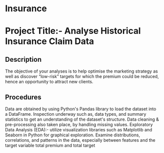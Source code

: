 # Insurance
# Project Title:- Analyse Historical Insurance Claim Data

## Description
The objective of your analyses is to help optimise the marketing strategy as well as discover
“low-risk” targets for which the premium could be reduced, hence an opportunity to attract new clients.

## Procedures
Data are obtained by using Python's Pandas library to load the dataset into a DataFrame. Inspection underway such as, 
data types, and summary statistics to get an understanding of the dataset's structure. Data cleaning & pre-processing 
also taken place, by handling missing values.
Exploratory Data Analysis (EDA):- utilize visualization libraries such as Matplotlib and Seaborn in Python for graphical 
exploration. Examine distributions, correlations, and patterns in the data, especially between features and the target variable total premium and total target

